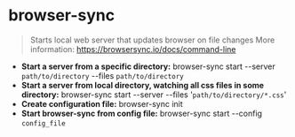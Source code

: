# browser-sync
> Starts local web server that updates browser on file changes
> More information: <https://browsersync.io/docs/command-line>
- **Start a server from a specific directory:**
browser-sync start --server `path/to/directory` --files `path/to/directory`
- **Start a server from local directory, watching all css files in some directory:**
browser-sync start --server --files '`path/to/directory/*.css`'
- **Create configuration file:**
browser-sync init
- **Start browser-sync from config file:**
browser-sync start --config `config_file`
